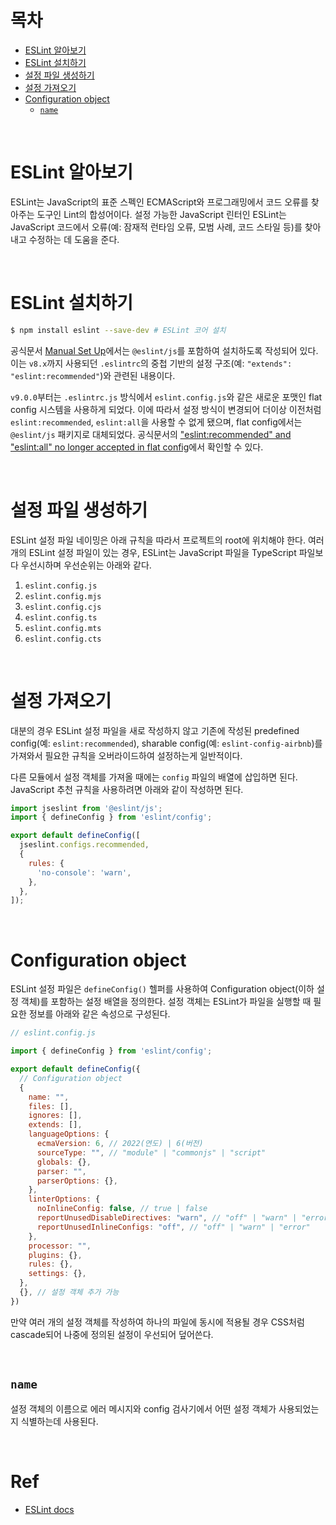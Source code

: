 # 목차

- [ESLint 알아보기](#eslint-알아보기)
- [ESLint 설치하기](#eslint-설치하기)
- [설정 파일 생성하기](#설정-파일-생성하기)
- [설정 가져오기](#설정-가져오기)
- [Configuration object](#configuration-object)
  - [`name`](#name)

<br>

# ESLint 알아보기

ESLint는 JavaScript의 표준 스펙인 ECMAScript와 프로그래밍에서 코드 오류를 찾아주는 도구인 Lint의 합성어이다. 설정 가능한 JavaScript 린터인 ESLint는 JavaScript 코드에서 오류(예: 잠재적 런타임 오류, 모범 사례, 코드 스타일 등)를 찾아내고 수정하는 데 도움을 준다.

<br>

# ESLint 설치하기

```bash
$ npm install eslint --save-dev # ESLint 코어 설치
```

공식문서 [Manual Set Up](https://eslint.org/docs/latest/use/getting-started#manual-set-up)에서는 `@eslint/js`를 포함하여 설치하도록 작성되어 있다. 이는 `v8.x`까지 사용되던 `.eslintrc`의 중첩 기반의 설정 구조(예: `"extends": "eslint:recommended"`)와 관련된 내용이다.

`v9.0.0`부터는 `.eslintrc.js` 방식에서 `eslint.config.js`와 같은 새로운 포맷인 flat config 시스템을 사용하게 되었다. 이에 따라서 설정 방식이 변경되어 더이상 이전처럼 `eslint:recommended`, `eslint:all`을 사용할 수 없게 됐으며, flat config에서는 `@eslint/js` 패키지로 대체되었다. 공식문서의 ["eslint:recommended" and "eslint:all" no longer accepted in flat config](https://eslint.org/docs/latest/use/migrate-to-9.0.0#-eslintrecommended-and-eslintall-no-longer-accepted-in-flat-config)에서 확인할 수 있다.

<br>

# 설정 파일 생성하기

ESLint 설정 파일 네이밍은 아래 규칙을 따라서 프로젝트의 root에 위치해야 한다. 여러 개의 ESLint 설정 파일이 있는 경우, ESLint는 JavaScript 파일을 TypeScript 파일보다 우선시하며 우선순위는 아래와 같다.

1. `eslint.config.js`
2. `eslint.config.mjs`
3. `eslint.config.cjs`
4. `eslint.config.ts`
5. `eslint.config.mts`
6. `eslint.config.cts`

<br>

# 설정 가져오기

대분의 경우 ESLint 설정 파일을 새로 작성하지 않고 기존에 작성된 predefined config(예: `eslint:recommended`), sharable config(예: `eslint-config-airbnb`)를 가져와서 필요한 규칙을 오버라이드하여 설정하는게 일반적이다.

다른 모듈에서 설정 객체를 가져올 때에는 `config` 파일의 배열에 삽입하면 된다. JavaScript 추천 규칙을 사용하려면 아래와 같이 작성하면 된다.

```javascript
import jseslint from '@eslint/js';
import { defineConfig } from 'eslint/config';

export default defineConfig([
  jseslint.configs.recommended,
  {
    rules: {
      'no-console': 'warn',
    },
  },
]);
```

<br>

# Configuration object

ESLint 설정 파일은 `defineConfig()` 헬퍼를 사용하여 Configuration object(이하 설정 객체)를 포함하는 설정 배열을 정의한다. 설정 객체는 ESLint가 파일을 실행할 때 필요한 정보를 아래와 같은 속성으로 구성된다.

```javascript
// eslint.config.js

import { defineConfig } from 'eslint/config';

export default defineConfig({
  // Configuration object
  {
    name: "",
    files: [],
    ignores: [],
    extends: [],
    languageOptions: {
      ecmaVersion: 6, // 2022(연도) | 6(버전)
      sourceType: "", // "module" | "commonjs" | "script"
      globals: {},
      parser: "",
      parserOptions: {},
    },
    linterOptions: {
      noInlineConfig: false, // true | false
      reportUnusedDisableDirectives: "warn", // "off" | "warn" | "error"
      reportUnusedInlineConfigs: "off", // "off" | "warn" | "error"
    },
    processor: "",
    plugins: {},
    rules: {},
    settings: {},
  },
  {}, // 설정 객체 추가 가능
})
```

만약 여러 개의 설정 객체를 작성하여 하나의 파일에 동시에 적용될 경우 CSS처럼 cascade되어 나중에 정의된 설정이 우선되어 덮어쓴다.

<br>

## `name`

설정 객체의 이름으로 에러 메시지와 config 검사기에서 어떤 설정 객체가 사용되었는지 식별하는데 사용된다.

<br>

# Ref

- [ESLint docs](https://eslint.org/docs/latest/)
